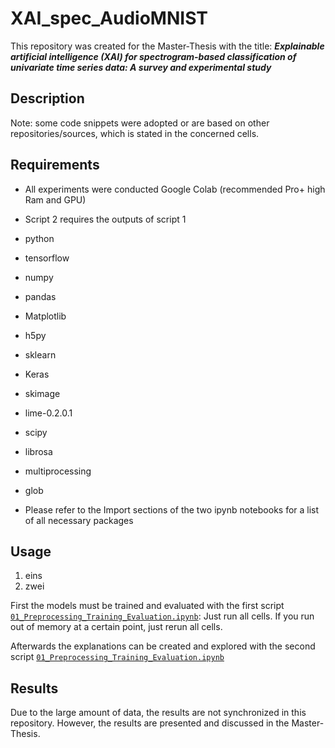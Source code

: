 # XAI_spec_AudioMNIST
This repository was created for the Master-Thesis with the title:
***Explainable artificial intelligence (XAI) for spectrogram-based classification of univariate time series data: A survey and experimental study***

## Description

Note: some code snippets were adopted or are based on other repositories/sources, which is stated in the concerned cells. 

## Requirements
* All experiments were conducted Google Colab (recommended Pro+ high Ram and GPU)
* Script 2 requires the outputs of script 1

* python
* tensorflow
* numpy
* pandas
* Matplotlib
* h5py
* sklearn
* Keras
* skimage
* lime-0.2.0.1
* scipy
* librosa
* multiprocessing
* glob

* Please refer to the Import sections of the two ipynb notebooks for a list of all necessary packages

## Usage
1. eins 
2. zwei


First the models must be trained and evaluated with the first script [`01_Preprocessing_Training_Evaluation.ipynb`](01_Preprocessing_Training_Evaluation.ipynb):
Just run all cells. If you run out of memory at a certain point, just rerun all cells.

Afterwards the explanations can be created and explored with the second script [`01_Preprocessing_Training_Evaluation.ipynb`](01_Preprocessing_Training_Evaluation.ipynb)

## Results
Due to the large amount of data, the results are not synchronized in this repository. However, the results are presented and discussed in the Master-Thesis.




